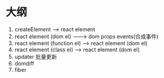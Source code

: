 # 大纲

1. createElement --> react element
2. react element (dom el) ---> dom props events(合成事件) 
3. react element (function el) --> react element (dom el)
4. react element (class el) --> react element (dom el)
5. updater 批量更新
6. domdiff
7. fiber